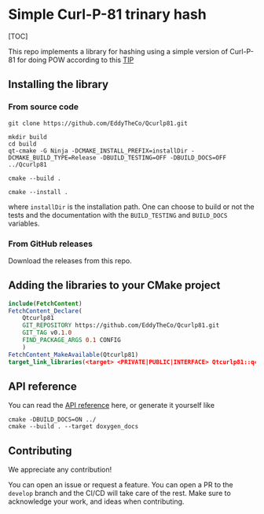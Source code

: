 
# Simple Curl-P-81 trinary hash 


[TOC]

This repo implements a library for hashing using a simple version of Curl-P-81 for doing POW according to this [TIP](https://github.com/iotaledger/tips/blob/main/tips/TIP-0012/tip-0012.md)


## Installing the library 

### From source code
```
git clone https://github.com/EddyTheCo/Qcurlp81.git 

mkdir build
cd build
qt-cmake -G Ninja -DCMAKE_INSTALL_PREFIX=installDir -DCMAKE_BUILD_TYPE=Release -DBUILD_TESTING=OFF -DBUILD_DOCS=OFF ../Qcurlp81

cmake --build . 

cmake --install . 
```
where `installDir` is the installation path.
One can choose to build or not the tests and the documentation with the `BUILD_TESTING` and `BUILD_DOCS` variables.

### From GitHub releases
Download the releases from this repo. 

## Adding the libraries to your CMake project 

```CMake
include(FetchContent)
FetchContent_Declare(
	Qtcurlp81	
	GIT_REPOSITORY https://github.com/EddyTheCo/Qcurlp81.git
	GIT_TAG v0.1.0 
	FIND_PACKAGE_ARGS 0.1 CONFIG  
	)
FetchContent_MakeAvailable(Qtcurlp81)
target_link_libraries(<target> <PRIVATE|PUBLIC|INTERFACE> Qtcurlp81::qcurlp81)
```


## API reference

You can read the [API reference](https://eddytheco.github.io/Qcurlp81/) here, or generate it yourself like
```
cmake -DBUILD_DOCS=ON ../
cmake --build . --target doxygen_docs
```

## Contributing

We appreciate any contribution!


You can open an issue or request a feature.
You can open a PR to the `develop` branch and the CI/CD will take care of the rest.
Make sure to acknowledge your work, and ideas when contributing.
